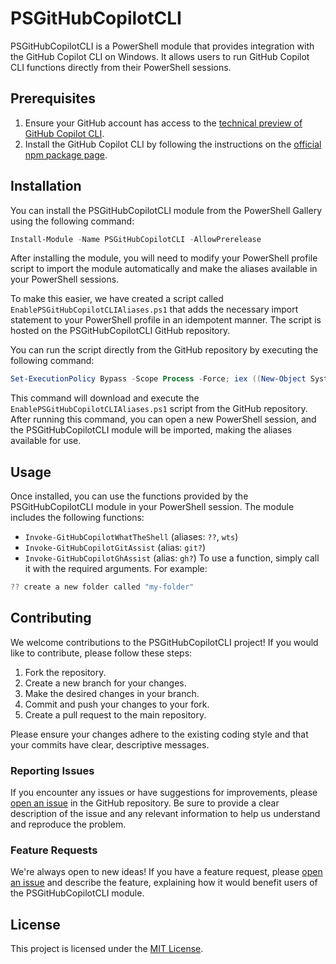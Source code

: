 # PSGitHubCopilotCLI

PSGitHubCopilotCLI is a PowerShell module that provides integration with the GitHub Copilot CLI on Windows. It allows users to run GitHub Copilot CLI functions directly from their PowerShell sessions.

## Prerequisites

1. Ensure your GitHub account has access to the [technical preview of GitHub Copilot CLI](https://githubnext.com/projects/copilot-cli).
2. Install the GitHub Copilot CLI by following the instructions on the [official npm package page](https://www.npmjs.com/package/@githubnext/github-copilot-cli).

## Installation

You can install the PSGitHubCopilotCLI module from the PowerShell Gallery using the following command:

```powershell
Install-Module -Name PSGitHubCopilotCLI -AllowPrerelease
```

After installing the module, you will need to modify your PowerShell profile script to import the module automatically and make the aliases available in your PowerShell sessions.

To make this easier, we have created a script called `EnablePSGitHubCopilotCLIAliases.ps1` that adds the necessary import statement to your PowerShell profile in an idempotent manner. The script is hosted on the PSGitHubCopilotCLI GitHub repository.

You can run the script directly from the GitHub repository by executing the following command:

```powershell
Set-ExecutionPolicy Bypass -Scope Process -Force; iex ((New-Object System.Net.WebClient).DownloadString('https://raw.githubusercontent.com/yveslaurentcreton/PSGitHubCopilotCLI/develop/scripts/EnablePSGitHubCopilotCLIAliases.ps1'))
```

This command will download and execute the `EnablePSGitHubCopilotCLIAliases.ps1` script from the GitHub repository. After running this command, you can open a new PowerShell session, and the PSGitHubCopilotCLI module will be imported, making the aliases available for use.

## Usage

Once installed, you can use the functions provided by the PSGitHubCopilotCLI module in your PowerShell session. The module includes the following functions:

- `Invoke-GitHubCopilotWhatTheShell` (aliases: `??`, `wts`)
- `Invoke-GitHubCopilotGitAssist` (alias: `git?`)
- `Invoke-GitHubCopilotGhAssist` (alias: `gh?`)
To use a function, simply call it with the required arguments. For example:

```powershell
?? create a new folder called "my-folder"
```

## Contributing

We welcome contributions to the PSGitHubCopilotCLI project! If you would like to contribute, please follow these steps:

1. Fork the repository.
2. Create a new branch for your changes.
3. Make the desired changes in your branch.
4. Commit and push your changes to your fork.
5. Create a pull request to the main repository.

Please ensure your changes adhere to the existing coding style and that your commits have clear, descriptive messages.

### Reporting Issues

If you encounter any issues or have suggestions for improvements, please [open an issue](https://github.com/yveslaurentcreton/PSGitHubCopilotCLI/issues) in the GitHub repository. Be sure to provide a clear description of the issue and any relevant information to help us understand and reproduce the problem.

### Feature Requests

We're always open to new ideas! If you have a feature request, please [open an issue](https://github.com/yveslaurentcreton/PSGitHubCopilotCLI/issues) and describe the feature, explaining how it would benefit users of the PSGitHubCopilotCLI module.

## License

This project is licensed under the [MIT License](https://github.com/yveslaurentcreton/PSGitHubCopilotCLI/blob/main/LICENSE).
